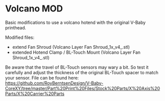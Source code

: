 # Volcano MOD
Basic modifications to use a volcano hotend with the original V-Baby printhead.

Modified files:
- extend Fan Shroud (Volcano Layer Fan Shroud_1x_v4_.stl)
- extended Hotend Clamp / BL-Touch Mount (Volcano Layer Fan Shroud_1x_v4_.stl)

Be aware that the travel of BL-Touch sensors may wary a bit.
So test it carefully and adjust the thickness of the original BL-Touch spacer to match your sensor.
File can be found here: https://github.com/RoyBerntsenDesign/V-Baby-CoreXY/tree/master/Part%20Print%20Files/Stock%20Parts/X%20Axis%20Parts/X%20Carrier%20Parts
